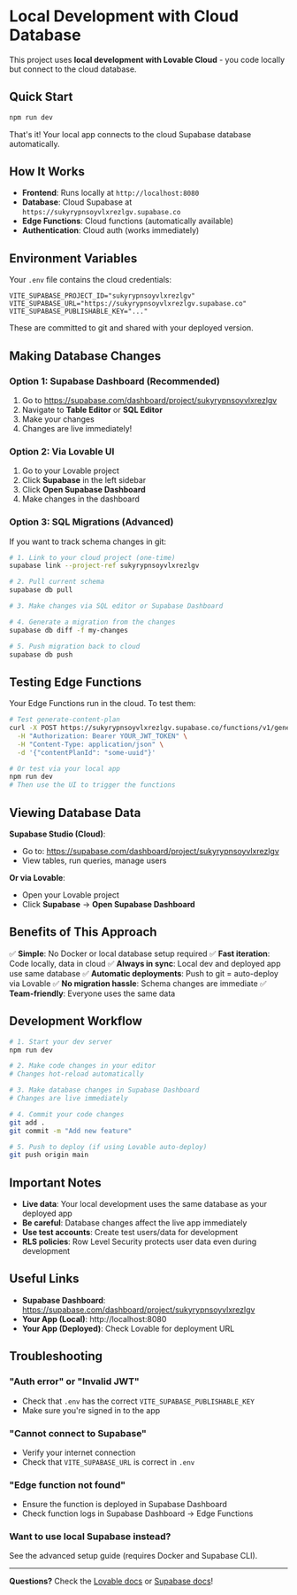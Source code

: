 # Local Development with Cloud Database

This project uses **local development with Lovable Cloud** - you code locally but connect to the cloud database.

## Quick Start

```bash
npm run dev
```

That's it! Your local app connects to the cloud Supabase database automatically.

## How It Works

- **Frontend**: Runs locally at `http://localhost:8080`
- **Database**: Cloud Supabase at `https://sukyrypnsoyvlxrezlgv.supabase.co`
- **Edge Functions**: Cloud functions (automatically available)
- **Authentication**: Cloud auth (works immediately)

## Environment Variables

Your `.env` file contains the cloud credentials:
```
VITE_SUPABASE_PROJECT_ID="sukyrypnsoyvlxrezlgv"
VITE_SUPABASE_URL="https://sukyrypnsoyvlxrezlgv.supabase.co"
VITE_SUPABASE_PUBLISHABLE_KEY="..."
```

These are committed to git and shared with your deployed version.

## Making Database Changes

### Option 1: Supabase Dashboard (Recommended)
1. Go to https://supabase.com/dashboard/project/sukyrypnsoyvlxrezlgv
2. Navigate to **Table Editor** or **SQL Editor**
3. Make your changes
4. Changes are live immediately!

### Option 2: Via Lovable UI
1. Go to your Lovable project
2. Click **Supabase** in the left sidebar
3. Click **Open Supabase Dashboard**
4. Make changes in the dashboard

### Option 3: SQL Migrations (Advanced)
If you want to track schema changes in git:

```bash
# 1. Link to your cloud project (one-time)
supabase link --project-ref sukyrypnsoyvlxrezlgv

# 2. Pull current schema
supabase db pull

# 3. Make changes via SQL editor or Supabase Dashboard

# 4. Generate a migration from the changes
supabase db diff -f my-changes

# 5. Push migration back to cloud
supabase db push
```

## Testing Edge Functions

Your Edge Functions run in the cloud. To test them:

```bash
# Test generate-content-plan
curl -X POST https://sukyrypnsoyvlxrezlgv.supabase.co/functions/v1/generate-content-plan \
  -H "Authorization: Bearer YOUR_JWT_TOKEN" \
  -H "Content-Type: application/json" \
  -d '{"contentPlanId": "some-uuid"}'

# Or test via your local app
npm run dev
# Then use the UI to trigger the functions
```

## Viewing Database Data

**Supabase Studio (Cloud)**:
- Go to: https://supabase.com/dashboard/project/sukyrypnsoyvlxrezlgv
- View tables, run queries, manage users

**Or via Lovable**:
- Open your Lovable project
- Click **Supabase** → **Open Supabase Dashboard**

## Benefits of This Approach

✅ **Simple**: No Docker or local database setup required
✅ **Fast iteration**: Code locally, data in cloud
✅ **Always in sync**: Local dev and deployed app use same database
✅ **Automatic deployments**: Push to git = auto-deploy via Lovable
✅ **No migration hassle**: Schema changes are immediate
✅ **Team-friendly**: Everyone uses the same data

## Development Workflow

```bash
# 1. Start your dev server
npm run dev

# 2. Make code changes in your editor
# Changes hot-reload automatically

# 3. Make database changes in Supabase Dashboard
# Changes are live immediately

# 4. Commit your code changes
git add .
git commit -m "Add new feature"

# 5. Push to deploy (if using Lovable auto-deploy)
git push origin main
```

## Important Notes

- **Live data**: Your local development uses the same database as your deployed app
- **Be careful**: Database changes affect the live app immediately
- **Use test accounts**: Create test users/data for development
- **RLS policies**: Row Level Security protects user data even during development

## Useful Links

- **Supabase Dashboard**: https://supabase.com/dashboard/project/sukyrypnsoyvlxrezlgv
- **Your App (Local)**: http://localhost:8080
- **Your App (Deployed)**: Check Lovable for deployment URL

## Troubleshooting

### "Auth error" or "Invalid JWT"
- Check that `.env` has the correct `VITE_SUPABASE_PUBLISHABLE_KEY`
- Make sure you're signed in to the app

### "Cannot connect to Supabase"
- Verify your internet connection
- Check that `VITE_SUPABASE_URL` is correct in `.env`

### "Edge function not found"
- Ensure the function is deployed in Supabase Dashboard
- Check function logs in Supabase Dashboard → Edge Functions

### Want to use local Supabase instead?
See the advanced setup guide (requires Docker and Supabase CLI).

---

**Questions?** Check the [Lovable docs](https://docs.lovable.dev/) or [Supabase docs](https://supabase.com/docs)!
